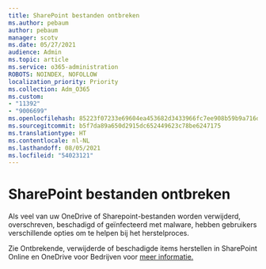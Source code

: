 ```yaml
---
title: SharePoint bestanden ontbreken
ms.author: pebaum
author: pebaum
manager: scotv
ms.date: 05/27/2021
audience: Admin
ms.topic: article
ms.service: o365-administration
ROBOTS: NOINDEX, NOFOLLOW
localization_priority: Priority
ms.collection: Adm_O365
ms.custom:
- "11392"
- "9006699"
ms.openlocfilehash: 85223f07233e69604ea453682d3433966fc7ee908b59b9a716d9ba99950c9e62
ms.sourcegitcommit: b5f7da89a650d2915dc652449623c78be6247175
ms.translationtype: HT
ms.contentlocale: nl-NL
ms.lasthandoff: 08/05/2021
ms.locfileid: "54023121"
---
```

# <a name="sharepoint-files-are-missing"></a>SharePoint bestanden ontbreken

Als veel van uw OneDrive of Sharepoint-bestanden worden verwijderd, overschreven, beschadigd of geïnfecteerd met malware, hebben gebruikers verschillende opties om te helpen bij het herstelproces.

Zie Ontbrekende, verwijderde of beschadigde items herstellen in SharePoint Online en OneDrive voor Bedrijven voor [meer informatie.](https://go.microsoft.com/fwlink/?linkid=2110774)
